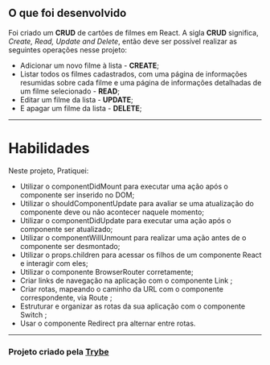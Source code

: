 ## O que foi desenvolvido

Foi criado um **CRUD** de cartões de filmes em React. 
A sigla **CRUD** significa, _Create, Read, Update and Delete_, então deve ser possível realizar as seguintes operações nesse projeto:

* Adicionar um novo filme à lista - **CREATE**;
* Listar todos os filmes cadastrados, com uma página de informações resumidas sobre cada filme e uma página de informações detalhadas de um filme selecionado - **READ**;
* Editar um filme da lista - **UPDATE**;
* E apagar um filme da lista - **DELETE**;

---

# Habilidades

Neste projeto, Pratiquei:

- Utilizar o componentDidMount para executar uma ação após o componente ser inserido no DOM;
- Utilizar o shouldComponentUpdate para avaliar se uma atualização do componente deve ou não acontecer naquele momento;
- Utilizar o componentDidUpdate para executar uma ação após o componente ser atualizado;
- Utilizar o componentWillUnmount para realizar uma ação antes de o componente ser desmontado;
- Utilizar o props.children para acessar os filhos de um componente React e interagir com eles;
- Utilizar o componente BrowserRouter corretamente;
- Criar links de navegação na aplicação com o componente Link ;
- Criar rotas, mapeando o caminho da URL com o componente correspondente, via Route ;
- Estruturar e organizar as rotas da sua aplicação com o componente Switch ;
- Usar o componente Redirect pra alternar entre rotas.

---

<h3>Projeto criado pela <a href="https://www.betrybe.com/">Trybe</a></h3>
